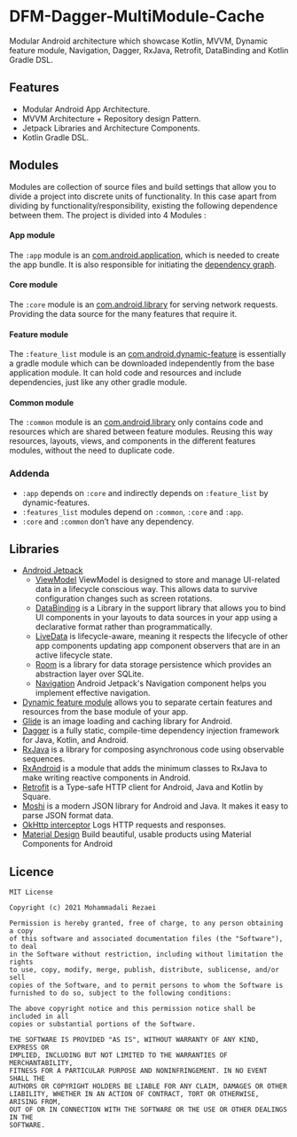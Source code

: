 # DFM-Dagger-MultiModule-Cache
Modular Android architecture which showcase Kotlin, MVVM, Dynamic feature module, Navigation, Dagger, RxJava, Retrofit, DataBinding and Kotlin Gradle DSL.

## Features
* Modular Android App Architecture.
* MVVM Architecture + Repository design Pattern.
* Jetpack Libraries and Architecture Components.
* Kotlin Gradle DSL.

## Modules

Modules are collection of source files and build settings that allow you to divide a project into discrete units of functionality. In this case apart from dividing by functionality/responsibility, existing the following dependence between them. The project is divided into 4 Modules :

#### App module

The `:app` module is an [com.android.application](https://developer.android.com/studio/build/), which is needed to create the app bundle. It is also responsible for initiating the [dependency graph](https://github.com/google/dagger).

#### Core module

The `:core` module is an [com.android.library](https://developer.android.com/studio/projects/android-library) for serving network requests. Providing the data source for the many features that require it.

#### Feature module

The `:feature_list` module is an [com.android.dynamic-feature](https://developer.android.com/studio/projects/dynamic-delivery) is essentially a gradle module which can be downloaded independently from the base application module. It can hold code and resources and include dependencies, just like any other gradle module.

#### Common module

The `:common` module is an [com.android.library](https://developer.android.com/studio/projects/android-library) only contains code and resources which are shared between feature modules. Reusing this way resources, layouts, views, and components in the different features modules, without the need to duplicate code.

### Addenda

*  `:app`  depends on `:core` and indirectly depends on `:feature_list` by dynamic-features.
* `:features_list` modules depend on `:common`, `:core` and `:app`.
* `:core` and `:common` don’t have any dependency.

## Libraries
* [Android Jetpack](https://developer.android.com/jetpack)
   * [ViewModel](https://developer.android.com/topic/libraries/architecture/viewmodel) ViewModel is designed to store and manage UI-related data in a lifecycle conscious way. This allows data to survive configuration changes such as screen rotations.
   * [DataBinding](https://developer.android.com/topic/libraries/data-binding/) is a Library in the support library that allows you to bind UI components in your layouts to data sources in your app using a declarative format rather than programmatically.
   * [LiveData](https://developer.android.com/topic/libraries/architecture/livedata) is lifecycle-aware, meaning it respects the lifecycle of other app components updating app component observers that are in an active lifecycle state.
   * [Room](https://developer.android.com/topic/libraries/architecture/room) is a library for data storage persistence which provides an abstraction layer over SQLite.
   * [Navigation](https://developer.android.com/guide/navigation/) Android Jetpack's Navigation component helps you implement effective navigation.
* [Dynamic feature module](https://developer.android.com/guide/app-bundle/play-feature-delivery) allows you to separate certain features and resources from the base module of your app.
* [Glide](https://github.com/bumptech/glide) is an image loading and caching library for Android.
* [Dagger](https://developer.android.com/training/dependency-injection/dagger-multi-module) is a fully static, compile-time dependency injection framework for Java, Kotlin, and Android.
* [RxJava](https://github.com/ReactiveX/RxJava) is a library for composing asynchronous code using observable sequences.
* [RxAndroid](https://github.com/ReactiveX/RxAndroid) is a module that adds the minimum classes to RxJava to make writing reactive components in Android.
* [Retrofit](https://square.github.io/retrofit/) is a Type-safe HTTP client for Android, Java and Kotlin by Square.
* [Moshi](https://github.com/square/moshi) is a modern JSON library for Android and Java. It makes it easy to parse JSON format data.
* [OkHttp interceptor](https://github.com/square/okhttp/tree/master/okhttp-logging-interceptor) Logs HTTP requests and responses.
* [Material Design](https://material.io/develop/android/) Build beautiful, usable products using Material Components for Android

## Licence
    MIT License

    Copyright (c) 2021 Mohammadali Rezaei

    Permission is hereby granted, free of charge, to any person obtaining a copy
    of this software and associated documentation files (the "Software"), to deal
    in the Software without restriction, including without limitation the rights
    to use, copy, modify, merge, publish, distribute, sublicense, and/or sell
    copies of the Software, and to permit persons to whom the Software is
    furnished to do so, subject to the following conditions:

    The above copyright notice and this permission notice shall be included in all
    copies or substantial portions of the Software.

    THE SOFTWARE IS PROVIDED "AS IS", WITHOUT WARRANTY OF ANY KIND, EXPRESS OR
    IMPLIED, INCLUDING BUT NOT LIMITED TO THE WARRANTIES OF MERCHANTABILITY,
    FITNESS FOR A PARTICULAR PURPOSE AND NONINFRINGEMENT. IN NO EVENT SHALL THE
    AUTHORS OR COPYRIGHT HOLDERS BE LIABLE FOR ANY CLAIM, DAMAGES OR OTHER
    LIABILITY, WHETHER IN AN ACTION OF CONTRACT, TORT OR OTHERWISE, ARISING FROM,
    OUT OF OR IN CONNECTION WITH THE SOFTWARE OR THE USE OR OTHER DEALINGS IN THE
    SOFTWARE.
